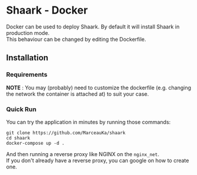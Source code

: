 # Shaark - Docker

Docker can be used to deploy Shaark. By default it will install Shaark in production mode.  
This behaviour can be changed by editing the Dockerfile.  

## Installation

### Requirements

**NOTE** : You may (probably) need to customize the dockerfile (e.g. changing the network the container is attached at) to suit your case.  

### Quick Run

You can try the application in minutes by running those commands:

```
git clone https://github.com/MarceauKa/shaark
cd shaark
docker-compose up -d .
```

And then running a reverse proxy like NGINX on the `nginx_net`.  
If you don't already have a reverse proxy, you can google on how to create one.

